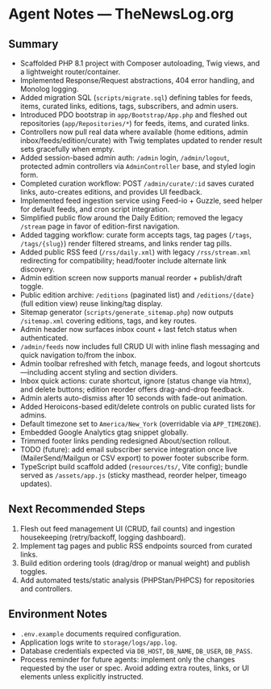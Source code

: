 # Agent Notes — TheNewsLog.org

## Summary

- Scaffolded PHP 8.1 project with Composer autoloading, Twig views, and a lightweight router/container.
- Implemented Response/Request abstractions, 404 error handling, and Monolog logging.
- Added migration SQL (`scripts/migrate.sql`) defining tables for feeds, items, curated links, editions, tags, subscribers, and admin users.
- Introduced PDO bootstrap in `app/Bootstrap/App.php` and fleshed out repositories (`app/Repositories/*`) for feeds, items, and curated links.
- Controllers now pull real data where available (home editions, admin inbox/feeds/edition/curate) with Twig templates updated to render result sets gracefully when empty.
- Added session-based admin auth: `/admin` login, `/admin/logout`, protected admin controllers via `AdminController` base, and styled login form.
- Completed curation workflow: POST `/admin/curate/:id` saves curated links, auto-creates editions, and provides UI feedback.
- Implemented feed ingestion service using Feed-io + Guzzle, seed helper for default feeds, and cron script integration.
- Simplified public flow around the Daily Edition; removed the legacy `/stream` page in favor of edition-first navigation.
- Added tagging workflow: curate form accepts tags, tag pages (`/tags`, `/tags/{slug}`) render filtered streams, and links render tag pills.
- Added public RSS feed (`/rss/daily.xml`) with legacy `/rss/stream.xml` redirecting for compatibility; head/footer include alternate link discovery.
- Admin edition screen now supports manual reorder + publish/draft toggle.
- Public edition archive: `/editions` (paginated list) and `/editions/{date}` (full edition view) reuse linking/tag display.
- Sitemap generator (`scripts/generate_sitemap.php`) now outputs `/sitemap.xml` covering editions, tags, and key routes.
- Admin header now surfaces inbox count + last fetch status when authenticated.
- `/admin/feeds` now includes full CRUD UI with inline flash messaging and quick navigation to/from the inbox.
- Admin toolbar refreshed with fetch, manage feeds, and logout shortcuts—including accent styling and section dividers.
- Inbox quick actions: curate shortcut, ignore (status change via htmx), and delete buttons; edition reorder offers drag-and-drop feedback.
- Admin alerts auto-dismiss after 10 seconds with fade-out animation.
- Added Heroicons-based edit/delete controls on public curated lists for admins.
- Default timezone set to `America/New_York` (overridable via `APP_TIMEZONE`).
- Embedded Google Analytics gtag snippet globally.
- Trimmed footer links pending redesigned About/section rollout.
- TODO (future): add email subscriber service integration once live (MailerSend/Mailgun or CSV export) to power footer subscribe form.
- TypeScript build scaffold added (`resources/ts/`, Vite config); bundle served as `/assets/app.js` (sticky masthead, reorder helper, timeago updates).

## Next Recommended Steps

1. Flesh out feed management UI (CRUD, fail counts) and ingestion housekeeping (retry/backoff, logging dashboard).
2. Implement tag pages and public RSS endpoints sourced from curated links.
3. Build edition ordering tools (drag/drop or manual weight) and publish toggles.
4. Add automated tests/static analysis (PHPStan/PHPCS) for repositories and controllers.

## Environment Notes

- `.env.example` documents required configuration.
- Application logs write to `storage/logs/app.log`.
- Database credentials expected via `DB_HOST`, `DB_NAME`, `DB_USER`, `DB_PASS`.
- Process reminder for future agents: implement only the changes requested by the user or spec. Avoid adding extra routes, links, or UI elements unless explicitly instructed.

